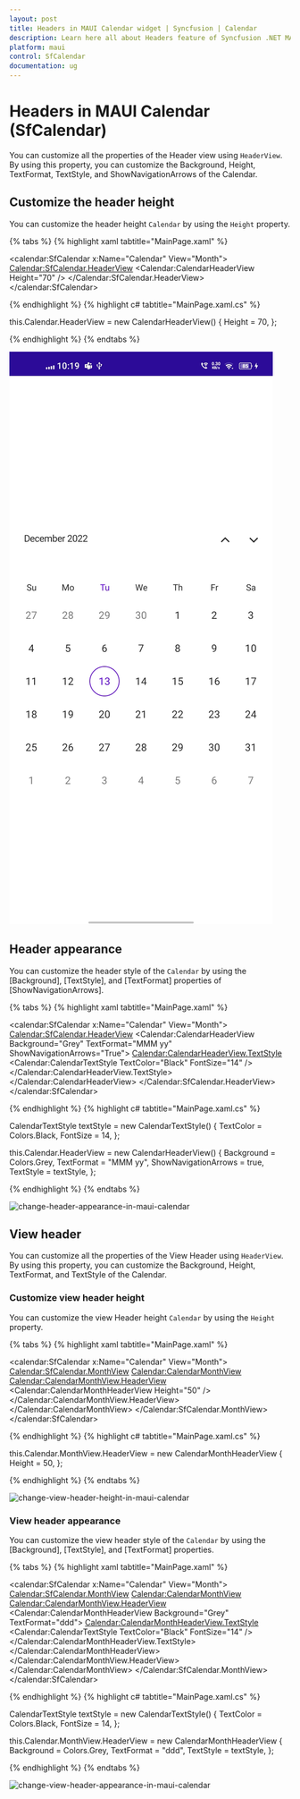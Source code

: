 ```yaml
---
layout: post
title: Headers in MAUI Calendar widget | Syncfusion | Calendar
description: Learn here all about Headers feature of Syncfusion .NET MAUI Calendar (SfCalendar) widget and more.
platform: maui
control: SfCalendar
documentation: ug
---
```


# Headers in MAUI Calendar (SfCalendar)
You can customize all the properties of the Header view using `HeaderView`. By using this property, you can customize the Background, Height, TextFormat, TextStyle, and ShowNavigationArrows of the Calendar.

## Customize the header height
You can customize the header height `Calendar` by using the `Height` property.

{% tabs %}
{% highlight xaml tabtitle="MainPage.xaml" %}

<calendar:SfCalendar  x:Name="Calendar"
                      View="Month">
            <Calendar:SfCalendar.HeaderView>
                <Calendar:CalendarHeaderView Height="70" />
            </Calendar:SfCalendar.HeaderView>
</calendar:SfCalendar>

{% endhighlight %}
{% highlight c# tabtitle="MainPage.xaml.cs" %}

this.Calendar.HeaderView = new CalendarHeaderView()
{
    Height = 70,
};

{% endhighlight %}
{% endtabs %}

![change-header-height-in-maui-calendar](images/header/change-header-height-in-maui-calendar.png)

## Header appearance
You can customize the header style of the `Calendar` by using the [Background], [TextStyle], and [TextFormat] properties of [ShowNavigationArrows].

{% tabs %}
{% highlight xaml tabtitle="MainPage.xaml" %}

<calendar:SfCalendar  x:Name="Calendar"
                      View="Month">
            <Calendar:SfCalendar.HeaderView>
                <Calendar:CalendarHeaderView Background="Grey" TextFormat="MMM yy" ShowNavigationArrows="True">
                    <Calendar:CalendarHeaderView.TextStyle>
                        <Calendar:CalendarTextStyle TextColor="Black" FontSize="14" />
                    </Calendar:CalendarHeaderView.TextStyle>
                </Calendar:CalendarHeaderView>
            </Calendar:SfCalendar.HeaderView>
</calendar:SfCalendar>

{% endhighlight %}
{% highlight c# tabtitle="MainPage.xaml.cs" %}

CalendarTextStyle textStyle = new CalendarTextStyle()
{
    TextColor = Colors.Black,
    FontSize = 14,
};

this.Calendar.HeaderView = new CalendarHeaderView()
{
    Background = Colors.Grey,
    TextFormat = "MMM yy",
    ShowNavigationArrows = true,
    TextStyle = textStyle,
};

{% endhighlight %}
{% endtabs %}

![change-header-appearance-in-maui-calendar](images/header/change-header-appearance-in-maui-calendar.png)

## View header
You can customize all the properties of the View Header using `HeaderView`. By using this property, you can customize the Background, Height, TextFormat, and TextStyle of the Calendar.

### Customize view header height
You can customize the view Header height `Calendar` by using the `Height` property.

{% tabs %}
{% highlight xaml tabtitle="MainPage.xaml" %}

<calendar:SfCalendar  x:Name="Calendar"
                      View="Month">
            <Calendar:SfCalendar.MonthView>
                <Calendar:CalendarMonthView>
                    <Calendar:CalendarMonthView.HeaderView>
                        <Calendar:CalendarMonthHeaderView Height="50" />
                    </Calendar:CalendarMonthView.HeaderView>
                </Calendar:CalendarMonthView>
            </Calendar:SfCalendar.MonthView>
</calendar:SfCalendar>

{% endhighlight %}
{% highlight c# tabtitle="MainPage.xaml.cs" %}

this.Calendar.MonthView.HeaderView = new CalendarMonthHeaderView
{
    Height = 50,
};

{% endhighlight %}
{% endtabs %}

![change-view-header-height-in-maui-calendar](images/header/change-view-header-height-in-maui-calendar.png)

### View header appearance
You can customize the view header style of the `Calendar` by using the [Background], [TextStyle], and [TextFormat] properties.

{% tabs %}
{% highlight xaml tabtitle="MainPage.xaml" %}

<calendar:SfCalendar  x:Name="Calendar"
                      View="Month">
            <Calendar:SfCalendar.MonthView>
                <Calendar:CalendarMonthView>
                    <Calendar:CalendarMonthView.HeaderView>
                        <Calendar:CalendarMonthHeaderView Background="Grey" TextFormat="ddd">
                            <Calendar:CalendarMonthHeaderView.TextStyle>
                                <Calendar:CalendarTextStyle TextColor="Black" FontSize="14" />
                            </Calendar:CalendarMonthHeaderView.TextStyle>
                        </Calendar:CalendarMonthHeaderView>
                    </Calendar:CalendarMonthView.HeaderView>
                </Calendar:CalendarMonthView>
            </Calendar:SfCalendar.MonthView>
</calendar:SfCalendar>

{% endhighlight %}
{% highlight c# tabtitle="MainPage.xaml.cs" %}

CalendarTextStyle textStyle = new CalendarTextStyle()
{
    TextColor = Colors.Black,
    FontSize = 14,
};

this.Calendar.MonthView.HeaderView = new CalendarMonthHeaderView
{
    Background = Colors.Grey,
    TextFormat = "ddd",
    TextStyle = textStyle,
};

{% endhighlight %}
{% endtabs %}

![change-view-header-appearance-in-maui-calendar](images/header/change-view-header-appearance-in-maui-calendar.png)